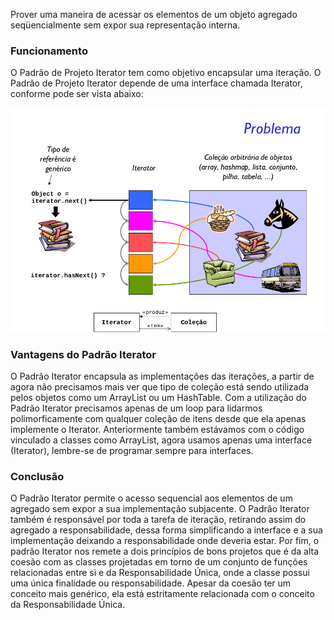 Prover uma maneira de acessar os elementos de um objeto
agregado seqüencialmente sem expor sua representação
interna.

### Funcionamento
O Padrão de Projeto Iterator tem como objetivo encapsular uma iteração. O Padrão de Projeto Iterator depende de uma interface chamada Iterator, conforme pode ser vista abaixo:

![alt text](problem.png)

### Vantagens do Padrão Iterator
O Padrão Iterator encapsula as implementações das iterações, a partir de agora não precisamos mais ver que tipo de coleção está sendo utilizada pelos objetos como um ArrayList ou um HashTable. Com a utilização do Padrão Iterator precisamos apenas de um loop para lidarmos polimorficamente com qualquer coleção de itens desde que ela apenas implemente o Iterator. Anteriormente também estávamos com o código vinculado a classes como ArrayList, agora usamos apenas uma interface (Iterator), lembre-se de programar sempre para interfaces.

### Conclusão
O Padrão Iterator permite o acesso sequencial aos elementos de um agregado sem expor a sua implementação subjacente. O Padrão Iterator também é responsável por toda a tarefa de iteração, retirando assim do agregado a responsabilidade, dessa forma simplificando a interface e a sua implementação deixando a responsabilidade onde deveria estar. Por fim, o padrão Iterator nos remete a dois princípios de bons projetos que é da alta coesão com as classes projetadas em torno de um conjunto de funções relacionadas entre si e da Responsabilidade Única, onde a classe possui uma única finalidade ou responsabilidade. Apesar da coesão ter um conceito mais genérico, ela está estritamente relacionada com o conceito da Responsabilidade Única.